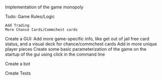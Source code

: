 Implementation of the game monopoly

Todo:
  Game Rules/Logic
    
    Add Trading
    More Chance Cards/Commchest cards
  
  Create a GUI:
    Add more game-specific info, like get out of jail free card status, and a visual deck for chance/commchest cards
    Add in more unique player pieces
    Create some basic parameterization of the game on the startup of the gui using click in the command line
  
  
  
  Create a bot
  
  Create Tests
